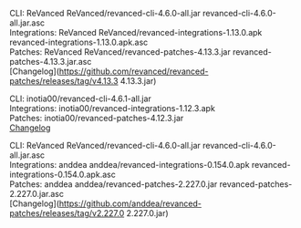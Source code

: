 CLI: ReVanced
ReVanced/revanced-cli-4.6.0-all.jar
revanced-cli-4.6.0-all.jar.asc  
Integrations: ReVanced
ReVanced/revanced-integrations-1.13.0.apk
revanced-integrations-1.13.0.apk.asc  
Patches: ReVanced
ReVanced/revanced-patches-4.13.3.jar
revanced-patches-4.13.3.jar.asc  
[Changelog](https://github.com/revanced/revanced-patches/releases/tag/v4.13.3
4.13.3.jar)




CLI: inotia00/revanced-cli-4.6.1-all.jar  
Integrations: inotia00/revanced-integrations-1.12.3.apk  
Patches: inotia00/revanced-patches-4.12.3.jar  
[Changelog](https://github.com/inotia00/revanced-patches/releases/tag/v4.12.3)




CLI: ReVanced
ReVanced/revanced-cli-4.6.0-all.jar
revanced-cli-4.6.0-all.jar.asc  
Integrations: anddea
anddea/revanced-integrations-0.154.0.apk
revanced-integrations-0.154.0.apk.asc  
Patches: anddea
anddea/revanced-patches-2.227.0.jar
revanced-patches-2.227.0.jar.asc  
[Changelog](https://github.com/anddea/revanced-patches/releases/tag/v2.227.0
2.227.0.jar)

